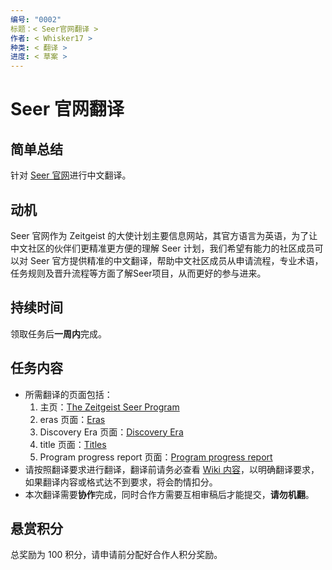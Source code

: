 ```yaml
---
编号: "0002"
标题：< Seer官网翻译 >
作者: < Whisker17 >
种类: < 翻译 >
进度: < 草案 >
---
```


# Seer 官网翻译

## 简单总结

针对 [Seer 官网](https://zeitgeist-seer.com/)进行中文翻译。

## 动机

Seer 官网作为 Zeitgeist 的大使计划主要信息网站，其官方语言为英语，为了让中文社区的伙伴们更精准更方便的理解 Seer 计划，我们希望有能力的社区成员可以对 Seer 官方提供精准的中文翻译，帮助中文社区成员从申请流程，专业术语，任务规则及晋升流程等方面了解Seer项目，从而更好的参与进来。

## 持续时间

领取任务后**一周内**完成。

## 任务内容

- 所需翻译的页面包括：
  1. 主页：[The Zeitgeist Seer Program](https://zeitgeist-seer.com/) 
  2. eras 页面：[Eras](https://zeitgeist-seer.com/zeitgeists) 
  3. Discovery Era 页面：[Discovery Era](https://zeitgeist-seer.com/33596a9bcf95416b9e4cf54635f4edbf) 
  4. title 页面：[Titles](https://zeitgeist-seer.com/titles) 
  5. Program progress report 页面：[Program progress report](https://zeitgeist-seer.com/report) 
- 请按照翻译要求进行翻译，翻译前请务必查看 [Wiki 内容](https://github.com/zeitgeistpm/Seer-For-China/wiki)，以明确翻译要求，如果翻译内容或格式达不到要求，将会酌情扣分。
- 本次翻译需要**协作**完成，同时合作方需要互相审稿后才能提交，**请勿机翻**。

## 悬赏积分

总奖励为 100 积分，请申请前分配好合作人积分奖励。

